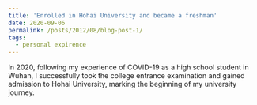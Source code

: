 ```yaml
---
title: 'Enrolled in Hohai University and became a freshman'
date: 2020-09-06
permalink: /posts/2012/08/blog-post-1/
tags:
  - personal expirence
---
```

In 2020, following my experience of COVID-19 as a high school student in Wuhan, I successfully took the college entrance examination and gained admission to Hohai University, marking the beginning of my university journey.
